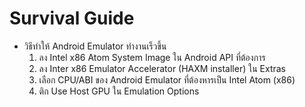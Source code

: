 # Survival Guide

- วิธีทำให้ Android Emulator ทำงานเร็วขึ้น
  1. ลง Intel x86 Atom System Image ใน Android API ที่ต้องการ
  2. ลง Inter x86 Emulator Accelerator (HAXM installer) ใน Extras
  3. เลือก CPU/ABI ของ Android Emulator ที่ต้องหารเป็น Intel Atom (x86)
  4. ติก Use Host GPU ใน Emulation Options
